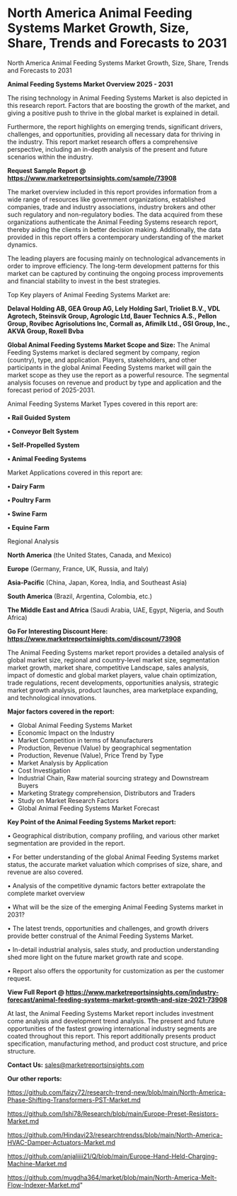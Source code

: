 # North America Animal Feeding Systems Market Growth, Size, Share, Trends and Forecasts to 2031
North America Animal Feeding Systems Market Growth, Size, Share, Trends and Forecasts to 2031

<Strong> Animal Feeding Systems Market Overview 2025 - 2031</strong>

The rising technology in Animal Feeding Systems Market is also depicted in this research report. Factors that are boosting the growth of the market, and giving a positive push to thrive in the global market is explained in detail.

Furthermore, the report highlights on emerging trends, significant drivers, challenges, and opportunities, providing all necessary data for thriving in the industry. This report market research offers a comprehensive perspective, including an in-depth analysis of the present and future scenarios within the industry.

<strong>Request Sample Report @ <a href=https://www.marketreportsinsights.com/sample/73908>https://www.marketreportsinsights.com/sample/73908</a></strong>

The market overview included in this report provides information from a wide range of resources like government organizations, established companies, trade and industry associations, industry brokers and other such regulatory and non-regulatory bodies. The data acquired from these organizations authenticate the Animal Feeding Systems research report, thereby aiding the clients in better decision making. Additionally, the data provided in this report offers a contemporary understanding of the market dynamics.

The leading players are focusing mainly on technological advancements in order to improve efficiency. The long-term development patterns for this market can be captured by continuing the ongoing process improvements and financial stability to invest in the best strategies.

Top Key players of Animal Feeding Systems Market are:

<strong>Delaval Holding AB, GEA Group AG, Lely Holding Sarl, Trioliet B.V., VDL Agrotech, Steinsvik Group, Agrologic Ltd, Bauer Technics A.S., Pellon Group, Rovibec Agrisolutions Inc, Cormall as, Afimilk Ltd., GSI Group, Inc., AKVA Group, Roxell Bvba</strong>

<strong><b>Global Animal Feeding Systems Market Scope and Size:</b></strong>
The Animal Feeding Systems market is declared segment by company, region (country), type, and application. Players, stakeholders, and other participants in the global Animal Feeding Systems market will gain the market scope as they use the report as a powerful resource. The segmental analysis focuses on revenue and product by type and application and the forecast period of 2025-2031.

Animal Feeding Systems Market Types covered in this report are:

<strong>• Rail Guided System

• Conveyor Belt System

• Self-Propelled System

• Animal Feeding Systems</strong>

Market Applications covered in this report are:

<strong>• Dairy Farm

• Poultry Farm

• Swine Farm

• Equine Farm</strong> 

Regional Analysis

<strong>North America</strong> (the United States, Canada, and Mexico)

<strong>Europe</strong> (Germany, France, UK, Russia, and Italy)

<strong>Asia-Pacific</strong> (China, Japan, Korea, India, and Southeast Asia)

<strong>South America</strong> (Brazil, Argentina, Colombia, etc.)

<strong>The Middle East and Africa</strong> (Saudi Arabia, UAE, Egypt, Nigeria, and South Africa)

<strong>Go For Interesting Discount Here: <a href=https://www.marketreportsinsights.com/discount/73908>https://www.marketreportsinsights.com/discount/73908</a></strong>

The Animal Feeding Systems market report provides a detailed analysis of global market size, regional and country-level market size, segmentation market growth, market share, competitive Landscape, sales analysis, impact of domestic and global market players, value chain optimization, trade regulations, recent developments, opportunities analysis, strategic market growth analysis, product launches, area marketplace expanding, and technological innovations.

<strong><b>Major factors covered in the report:</b></strong>
<ul>
  <li>Global Animal Feeding Systems Market </li>
  <li>Economic Impact on the Industry</li>
  <li>Market Competition in terms of Manufacturers</li>
  <li>Production, Revenue (Value) by geographical segmentation</li>
  <li>Production, Revenue (Value), Price Trend by Type</li>
  <li>Market Analysis by Application</li>
  <li>Cost Investigation</li>
  <li>Industrial Chain, Raw material sourcing strategy and Downstream Buyers</li>
  <li>Marketing Strategy comprehension, Distributors and Traders</li>
  <li>Study on Market Research Factors</li>
  <li>Global Animal Feeding Systems Market Forecast</li>
</ul>

<strong><b>Key Point of the Animal Feeding Systems Market report:</b></strong>

• Geographical distribution, company profiling, and various other market segmentation are provided in the report.

• For better understanding of the global Animal Feeding Systems market status, the accurate market valuation which comprises of size, share, and revenue are also covered.

• Analysis of the competitive dynamic factors better extrapolate the complete market overview

• What will be the size of the emerging Animal Feeding Systems market in 2031?

• The latest trends, opportunities and challenges, and growth drivers provide better construal of the Animal Feeding Systems Market.

• In-detail industrial analysis, sales study, and production understanding shed more light on the future market growth rate and scope.

• Report also offers the opportunity for customization as per the customer request.

<strong><b>View Full Report @ <a href=https://www.marketreportsinsights.com/industry-forecast/animal-feeding-systems-market-growth-and-size-2021-73908>https://www.marketreportsinsights.com/industry-forecast/animal-feeding-systems-market-growth-and-size-2021-73908</a></b></strong>


At last, the Animal Feeding Systems Market report includes investment come analysis and development trend analysis. The present and future opportunities of the fastest growing international industry segments are coated throughout this report. This report additionally presents product specification, manufacturing method, and product cost structure, and price structure.

<strong>Contact Us:</strong>
sales@marketreportsinsights.com

<strong>Our other reports:</strong>

<a href=https://github.com/faizy72/research-trend-new/blob/main/North-America-Phase-Shifting-Transformers-PST-Market.md>https://github.com/faizy72/research-trend-new/blob/main/North-America-Phase-Shifting-Transformers-PST-Market.md</a>

<a href=https://github.com/Ishi78/Research/blob/main/Europe-Preset-Resistors-Market.md>https://github.com/Ishi78/Research/blob/main/Europe-Preset-Resistors-Market.md</a>

<a href=https://github.com/Hindavi23/researchtrendss/blob/main/North-America-HVAC-Damper-Actuators-Market.md>https://github.com/Hindavi23/researchtrendss/blob/main/North-America-HVAC-Damper-Actuators-Market.md</a>

<a href=https://github.com/anjaliiii21/Q/blob/main/Europe-Hand-Held-Charging-Machine-Market.md>https://github.com/anjaliiii21/Q/blob/main/Europe-Hand-Held-Charging-Machine-Market.md</a>

<a href=https://github.com/mugdha364/market/blob/main/North-America-Melt-Flow-Indexer-Market.md>https://github.com/mugdha364/market/blob/main/North-America-Melt-Flow-Indexer-Market.md</a>"
